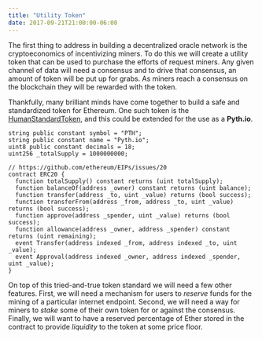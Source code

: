 ```yaml
---
title: "Utility Token"
date: 2017-09-21T21:00:00-06:00
---
```

The first thing to address in building a decentralized oracle network is the cryptoeconomics of incentivizing miners. To do this we will create a utility token that can be used to purchase the efforts of request miners. Any given channel of data will need a consensus and to drive that consensus, an amount of token will be put up for grabs. As miners reach a consensus on the blockchain they will be rewarded with the token.

Thankfully, many brilliant minds have come together to build a safe and standardized token for Ethereum. One such token is the  [HumanStandardToken](https://github.com/ConsenSys/Tokens/blob/master/contracts/HumanStandardToken.sol), and this could be extended for the use as a **Pyth.io**.

```
string public constant symbol = "PTH";
string public constant name = "Pyth.io";
uint8 public constant decimals = 18;
uint256 _totalSupply = 1000000000;
```

```
// https://github.com/ethereum/EIPs/issues/20
contract ERC20 {
  function totalSupply() constant returns (uint totalSupply);
  function balanceOf(address _owner) constant returns (uint balance);
  function transfer(address _to, uint _value) returns (bool success);
  function transferFrom(address _from, address _to, uint _value) returns (bool success);
  function approve(address _spender, uint _value) returns (bool success);
  function allowance(address _owner, address _spender) constant returns (uint remaining);
  event Transfer(address indexed _from, address indexed _to, uint _value);
  event Approval(address indexed _owner, address indexed _spender, uint _value);
}
```

On top of this tried-and-true token standard we will need a few other features. First, we will need a mechanism for users to *reserve* funds for the mining of a particular internet endpoint. Second, we will need a way for miners to *stake* some of their own token for or against the consensus. Finally, we will want to have a reserved percentage of Ether stored in the contract to provide *liquidity* to the token at some price floor.
